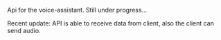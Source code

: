 Api for the voice-assistant. Still under progress...

Recent update: API is able to receive data from client, also the client can send audio. 
